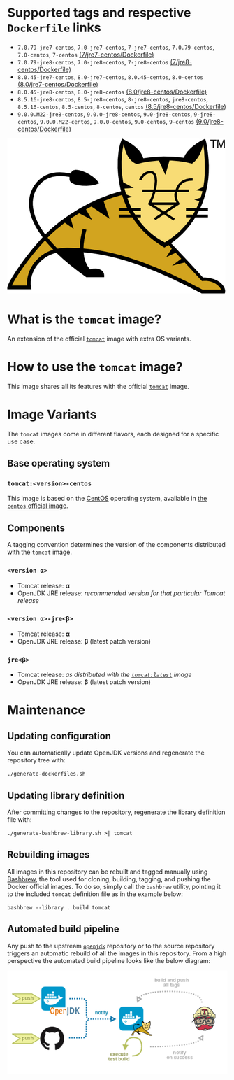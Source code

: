 # Supported tags and respective `Dockerfile` links

* `7.0.79-jre7-centos`, `7.0-jre7-centos`, `7-jre7-centos`, `7.0.79-centos`, `7.0-centos`, `7-centos` [(7/jre7-centos/Dockerfile)](https://github.com/antoineco/tomcat/blob/b3ad47d1a020347cf7eef8ee79c66472de845015/7/jre7-centos/Dockerfile)
* `7.0.79-jre8-centos`, `7.0-jre8-centos`, `7-jre8-centos` [(7/jre8-centos/Dockerfile)](https://github.com/antoineco/tomcat/blob/b3ad47d1a020347cf7eef8ee79c66472de845015/7/jre8-centos/Dockerfile)
* `8.0.45-jre7-centos`, `8.0-jre7-centos`, `8.0.45-centos`, `8.0-centos` [(8.0/jre7-centos/Dockerfile)](https://github.com/antoineco/tomcat/blob/b3ad47d1a020347cf7eef8ee79c66472de845015/8.0/jre7-centos/Dockerfile)
* `8.0.45-jre8-centos`, `8.0-jre8-centos` [(8.0/jre8-centos/Dockerfile)](https://github.com/antoineco/tomcat/blob/b3ad47d1a020347cf7eef8ee79c66472de845015/8.0/jre8-centos/Dockerfile)
* `8.5.16-jre8-centos`, `8.5-jre8-centos`, `8-jre8-centos`, `jre8-centos`, `8.5.16-centos`, `8.5-centos`, `8-centos`, `centos` [(8.5/jre8-centos/Dockerfile)](https://github.com/antoineco/tomcat/blob/cd8d71fb0c444f8ae7126493c5d1c54a3985eb98/8.5/jre8-centos/Dockerfile)
* `9.0.0.M22-jre8-centos`, `9.0.0-jre8-centos`, `9.0-jre8-centos`, `9-jre8-centos`, `9.0.0.M22-centos`, `9.0.0-centos`, `9.0-centos`, `9-centos` [(9.0/jre8-centos/Dockerfile)](https://github.com/antoineco/tomcat/blob/cd8d71fb0c444f8ae7126493c5d1c54a3985eb98/9.0/jre8-centos/Dockerfile)

![logo](https://raw.githubusercontent.com/antoineco/tomcat/master/logo.png)

# What is the `tomcat` image?

An extension of the official [`tomcat`][docker-tomcat] image with extra OS variants.

# How to use the `tomcat` image?

This image shares all its features with the official [`tomcat`][docker-tomcat] image.

# Image Variants

The `tomcat` images come in different flavors, each designed for a specific use case.

## Base operating system

### `tomcat:<version>-centos`

This image is based on the [CentOS](https://www.centos.org/) operating system, available in [the `centos` official image][docker-centos].

## Components

A tagging convention determines the version of the components distributed with the `tomcat` image.

### `<version α>`

* Tomcat release: **α**
* OpenJDK JRE release: *recommended version for that particular Tomcat release*

### `<version α>-jre<β>`

* Tomcat release: **α**
* OpenJDK JRE release: **β** (latest patch version)

### `jre<β>`

* Tomcat release: *as distributed with the [`tomcat:latest`][docker-tomcat] image*
* OpenJDK JRE release: **β** (latest patch version)

# Maintenance

## Updating configuration

You can automatically update OpenJDK versions and regenerate the repository tree with:

```
./generate-dockerfiles.sh
```

## Updating library definition

After committing changes to the repository, regenerate the library definition file with:

```
./generate-bashbrew-library.sh >| tomcat
```

## Rebuilding images

All images in this repository can be rebuilt and tagged manually using [Bashbrew][bashbrew], the tool used for cloning, building, tagging, and pushing the Docker official images. To do so, simply call the `bashbrew` utility, pointing it to the included `tomcat` definition file as in the example below:

```
bashbrew --library . build tomcat
```

## Automated build pipeline

Any push to the upstream [`openjdk`][docker-openjdk] repository or to the source repository triggers an automatic rebuild of all the images in this repository. From a high perspective the automated build pipeline looks like the below diagram:

![Automated build pipeline][pipeline]


[banner]: https://raw.githubusercontent.com/antoineco/tomcat/master/logo.png
[docker-tomcat]: https://hub.docker.com/_/tomcat/
[docker-centos]: https://hub.docker.com/_/centos/
[docker-openjdk]: https://hub.docker.com/r/antoineco/openjdk/
[bashbrew]: https://github.com/docker-library/official-images/blob/master/bashbrew/README.md
[pipeline]: https://raw.githubusercontent.com/antoineco/tomcat/master/build_pipeline.png
